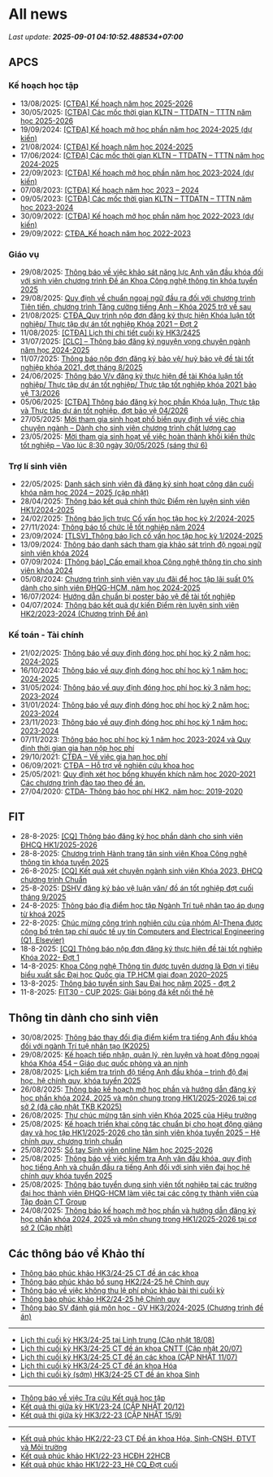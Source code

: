 # All news
_Last update: **2025-09-01 04:10:52.488534+07:00**_
## APCS
### Kế hoạch học tập
 - 13/08/2025: [[CTĐA] Kế hoạch năm học 2025-2026](https://www.ctda.hcmus.edu.vn/vi/2025/08/ctda-ke-hoach-nam-hoc-2025-2026/)
 - 30/05/2025: [[CTĐA] Các mốc thời gian KLTN – TTDATN – TTTN năm học 2025-2026](https://www.ctda.hcmus.edu.vn/vi/2025/05/ctda-cac-moc-thoi-gian-kltn-ttdatn-tttn-nam-hoc-2025-2026/)
 - 19/09/2024: [[CTĐA] Kế hoạch mở học phần năm học 2024-2025 (dự kiến)](https://www.ctda.hcmus.edu.vn/vi/2024/09/ctda-ke-hoach-mo-hoc-phan-nam-hoc-2024-2025-du-kien/)
 - 21/08/2024: [[CTĐA] Kế hoạch năm học 2024-2025](https://www.ctda.hcmus.edu.vn/vi/2024/08/ctda-ke-hoach-nam-hoc-2024-2025/)
 - 17/06/2024: [[CTĐA] Các mốc thời gian KLTN – TTDATN – TTTN năm học 2024-2025](https://www.ctda.hcmus.edu.vn/vi/2024/06/ctda-cac-moc-thoi-gian-kltn-ttdatn-tttn-nam-hoc-2024-2025/)
 - 22/09/2023: [[CTĐA] Kế hoạch mở học phần năm học 2023-2024 (dự kiến)](https://www.ctda.hcmus.edu.vn/vi/2023/09/ctda-ke-hoach-mo-hoc-phan-nam-hoc-2023-2024-du-kien/)
 - 07/08/2023: [[CTĐA] Kế hoạch năm học 2023 – 2024](https://www.ctda.hcmus.edu.vn/vi/2023/08/ctda-ke-hoach-nam-hoc-2023-2024/)
 - 09/05/2023: [[CTĐA] Các mốc thời gian KLTN – TTDATN – TTTN năm học 2023-2024](https://www.ctda.hcmus.edu.vn/vi/2023/05/ctda-cac-moc-thoi-gian-kltn-ttdatn-tttn-nam-hoc-2023-2024/)
 - 30/09/2022: [[CTĐA] Kế hoạch mở học phần năm học 2022-2023 (dự kiến)](https://www.ctda.hcmus.edu.vn/vi/2022/09/ctda-ke-hoach-mo-hoc-phan-nam-hoc-2022-2023-du-kien/)
 - 29/09/2022: [CTĐA_Kế hoạch năm học 2022-2023](https://www.ctda.hcmus.edu.vn/vi/2022/09/ctda_ke-hoach-nam-hoc-2022-2023/)

### Giáo vụ
 - 29/08/2025: [Thông báo về việc khảo sát năng lực Anh văn đầu khóa đối với sinh viên chương trình Đề án Khoa Công nghệ thông tin khóa tuyển 2025](https://www.ctda.hcmus.edu.vn/vi/2025/08/thong-bao-ve-viec-khao-sat-nang-luc-anh-van-dau-khoa-doi-voi-sinh-vien-chuong-trinh-de-an-khoa-cong-nghe-thong-tin-khoa-tuyen-2025/)
 - 29/08/2025: [Quy định về chuẩn ngoại ngữ đầu ra đối với chương trình Tiên tiến, chương trình Tăng cường tiếng Anh – Khóa 2025 trở về sau](https://www.ctda.hcmus.edu.vn/vi/2025/08/quy-dinh-ve-chuan-ngoai-ngu-dau-ra-doi-voi-chuong-trinh-tien-tien-chuong-trinh-tang-cuong-tieng-anh-khoa-2025/)
 - 21/08/2025: [CTĐA_Quy trình nộp đơn đăng ký thực hiện Khóa luận tốt nghiệp/ Thực tập dự án tốt nghiệp Khóa 2021 – Đợt 2](https://www.ctda.hcmus.edu.vn/vi/2025/08/ctda_quy-trinh-nop-don-dang-ky-thuc-hien-khoa-luan-tot-nghiep-thuc-tap-du-an-tot-nghiep-khoa-2021-dot-2/)
 - 11/08/2025: [[CTĐA] Lịch thi chi tiết cuối kỳ HK3/2425](https://www.ctda.hcmus.edu.vn/vi/2025/08/ctda-lich-thi-chi-tiet-cuoi-ky-hk3-2425/)
 - 31/07/2025: [[CLC] – Thông báo đăng ký nguyện vọng chuyên ngành năm học 2024-2025](https://www.ctda.hcmus.edu.vn/vi/2025/07/clc-thong-bao-dang-ky-nguyen-vong-chuyen-nganh-nam-hoc-2024-2025/)
 - 11/07/2025: [Thông báo nộp đơn đăng ký bảo vệ/ huỷ bảo vệ đề tài tốt nghiệp khóa 2021, đợt tháng 8/2025](https://www.ctda.hcmus.edu.vn/vi/2025/07/thong-bao-nop-don-dang-ky-bao-ve-huy-bao-ve-de-tai-tot-nghiep-khoa-2021-dot-thang-8-2025/)
 - 24/06/2025: [Thông báo V/v đăng ký thực hiện đề tài Khóa luận tốt nghiệp/ Thực tập dự án tốt nghiệp/ Thực tập tốt nghiệp khóa 2021 bảo vệ T3/2026](https://www.ctda.hcmus.edu.vn/vi/2025/06/thong-bao-v-v-dang-ky-thuc-hien-de-tai-khoa-luan-tot-nghiep-thuc-tap-du-an-tot-nghiep-thuc-tap-tot-nghiep-khoa-2021-bao-ve-t3-2026/)
 - 05/06/2025: [[CTĐA] Thông báo đăng ký học phần Khóa luận, Thực tập và Thực tập dự án tốt nghiệp, đợt bảo vệ 04/2026](https://www.ctda.hcmus.edu.vn/vi/2025/06/ctda-thong-bao-dang-ky-hoc-phan-khoa-luan-thuc-tap-va-thuc-tap-du-an-tot-nghiep-dot-bao-ve-04-2026/)
 - 27/05/2025: [Mời tham gia sinh hoạt phổ biến quy định về việc chia chuyên ngành – Dành cho sinh viên chương trình chất lượng cao](https://www.ctda.hcmus.edu.vn/vi/2025/05/moi-tham-gia-sinh-hoat-pho-bien-quy-dinh-ve-viec-chia-chuyen-nganh-danh-cho-sinh-vien-chuong-trinh-chat-luong-cao/)
 - 23/05/2025: [Mời tham gia sinh hoạt về việc hoàn thành khối kiến thức tốt nghiệp – Vào lúc 8:30 ngày 30/05/2025 (sáng thứ 6)](https://www.ctda.hcmus.edu.vn/vi/2025/05/moi-tham-gia-sinh-hoat-ve-viec-hoan-thanh-khoi-kien-thuc-tot-nghiep-vao-luc-830-ngay-30-05-2025-sang-thu-6/)

### Trợ lí sinh viên
 - 22/05/2025: [Danh sách sinh viên đã đăng ký sinh hoạt công dân cuối khóa năm học 2024 – 2025 (cập nhật)](https://www.ctda.hcmus.edu.vn/vi/2025/05/danh-sach-sinh-vien-da-dang-ky-sinh-hoat-cong-dan-cuoi-khoa-nam-hoc-2024-2025-cap-nhat/)
 - 28/04/2025: [Thông báo kết quả chính thức Điểm rèn luyện sinh viên HK1/2024-2025](https://www.ctda.hcmus.edu.vn/vi/2025/04/thong-bao-ket-qua-chinh-thuc-diem-ren-luyen-sinh-vien-hk1-2024-2025/)
 - 24/02/2025: [Thông báo lịch trực Cố vấn học tập học kỳ 2/2024-2025](https://www.ctda.hcmus.edu.vn/vi/2025/02/thong-bao-lich-truc-co-van-hoc-tap-hoc-ky-2-2024-2025/)
 - 27/11/2024: [Thông báo tổ chức lễ tốt nghiệp năm 2024](https://www.ctda.hcmus.edu.vn/vi/2024/11/thong-bao-to-chuc-le-tot-nghiep-nam-2024/)
 - 23/09/2024: [[TLSV]_Thông báo lịch cố vấn học tập học kỳ 1/2024-2025](https://www.ctda.hcmus.edu.vn/vi/2024/09/tlsv_thong-bao-lich-co-van-hoc-tap-hoc-ky-1-2024-2025/)
 - 13/09/2024: [Thông báo danh sách tham gia khảo sát trình độ ngoại ngữ sinh viên khóa 2024](https://www.ctda.hcmus.edu.vn/vi/2024/09/thong-bao-danh-sach-tham-gia-khao-sat-trinh-do-ngoai-ngu-sinh-vien-khoa-2024/)
 - 07/09/2024: [[Thông báo]_Cấp email khoa Công nghệ thông tin cho sinh viên khóa 2024](https://www.ctda.hcmus.edu.vn/vi/2024/09/thong-bao_cap-email-khoa-cong-nghe-thong-tin-cho-sinh-vien-khoa-2024/)
 - 05/08/2024: [Chương trình sinh viên vay ưu đãi để học tập lãi suất 0% dành cho sinh viên ĐHQG-HCM, năm học 2024-2025](https://www.ctda.hcmus.edu.vn/vi/2024/08/chuong-trinh-sinh-vien-vay-uu-dai-de-hoc-tap-lai-suat-0-danh-cho-sinh-vien-dhqg-hcm-nam-hoc-2024-2025/)
 - 16/07/2024: [Hướng dẫn chuẩn bị poster bảo vệ đề tài tốt nghiệp](https://www.ctda.hcmus.edu.vn/vi/2024/07/huong-dan-chuan-bi-poster-bao-ve-de-tai-tot-nghiep/)
 - 04/07/2024: [Thông báo kết quả dự kiến Điểm rèn luyện sinh viên HK2/2023-2024 (Chương trình Đề án)](https://www.ctda.hcmus.edu.vn/vi/2024/07/thong-bao-ket-qua-du-kien-diem-ren-luyen-sinh-vien-hk2-2023-2024-chuong-trinh-de-an/)

### Kế toán - Tài chính
 - 21/02/2025: [Thông báo về quy định đóng học phí học kỳ 2 năm học: 2024-2025](https://www.ctda.hcmus.edu.vn/vi/2025/02/thong-bao-ve-quy-dinh-dong-hoc-phi-hoc-ky-2-nam-hoc-2024-2025/)
 - 16/10/2024: [Thông báo về quy định đóng học phí học kỳ 1 năm học: 2024-2025](https://www.ctda.hcmus.edu.vn/vi/2024/10/thong-bao-ve-quy-dinh-dong-hoc-phi-hoc-ky-1-nam-hoc-2024-2025/)
 - 31/05/2024: [Thông báo về quy định đóng học phí học kỳ 3 năm học: 2023-2024](https://www.ctda.hcmus.edu.vn/vi/2024/05/thong-bao-ve-quy-dinh-dong-hoc-phi-hoc-ky-3-nam-hoc-2023-2024/)
 - 31/01/2024: [Thông báo về quy định đóng học phí học kỳ 2 năm học: 2023-2024](https://www.ctda.hcmus.edu.vn/vi/2024/01/thong-bao-ve-quy-dinh-dong-hoc-phi-hoc-ky-2-nam-hoc-2023-2024/)
 - 23/11/2023: [Thông báo về quy định đóng học phí học kỳ 1 năm học: 2023-2024](https://www.ctda.hcmus.edu.vn/vi/2023/11/thong-bao-ve-quy-dinh-dong-hoc-phi-hoc-ky-1-nam-hoc-2023-2024/)
 - 07/11/2023: [Thông báo học phí học kỳ 1 năm học 2023-2024 và Quy định thời gian gia hạn nộp học phí](https://www.ctda.hcmus.edu.vn/vi/2023/11/thong-bao-hoc-phi-hoc-ky-1-nam-hoc-2023-2024-va-quy-dinh-thoi-gian-gia-han-nop-hoc-phi/)
 - 29/10/2021: [CTĐA – Về việc gia hạn học phí](https://www.ctda.hcmus.edu.vn/vi/2021/10/ctda-ve-viec-gia-han-hoc-phi/)
 - 06/09/2021: [CTĐA – Hỗ trợ về nghiên cứu khoa học](https://www.ctda.hcmus.edu.vn/vi/2021/09/ctda-ho-tro-ve-nghien-cuu-khoa-hoc/)
 - 25/05/2021: [Quy định xét học bổng khuyến khích năm học 2020-2021 Các chương trình đào tạo theo đề án.](https://www.ctda.hcmus.edu.vn/vi/2021/05/quy-dinh-xet-hoc-bong-khuyen-khich-nam-hoc-2020-2021-cac-chuong-trinh-dao-tao-theo-de-an/)
 - 27/04/2020: [CTDA- Thông báo học phí HK2, năm học: 2019-2020](https://www.ctda.hcmus.edu.vn/vi/2020/04/ctda-thong-bao-hoc-phi-hk2-nam-hoc-2019-2020/)

## FIT
 - 28-8-2025: [[CQ] Thông báo đăng ký học phần dành cho sinh viên ĐHCQ HK1/2025-2026](https://www.fit.hcmus.edu.vn/vn/Default.aspx?tabid=292&newsid=16926)
 - 28-8-2025: [Chương trình Hành trang tân sinh viên Khoa Công nghệ thông tin khóa tuyển 2025](https://www.fit.hcmus.edu.vn/vn/Default.aspx?tabid=292&newsid=16925)
 - 26-8-2025: [[CQ] Kết quả xét chuyên ngành sinh viên Khóa 2023, ĐHCQ chương trình Chuẩn](https://www.fit.hcmus.edu.vn/vn/Default.aspx?tabid=292&newsid=16921)
 - 25-8-2025: [DSHV đăng ký bảo vệ luận văn/ đồ án tốt nghiệp đợt cuối tháng 9/2025](https://www.fit.hcmus.edu.vn/vn/Default.aspx?tabid=292&newsid=16920)
 - 24-8-2025: [Thông báo địa điểm học tập Ngành Trí tuệ nhân tạo áp dụng từ khoá 2025](https://www.fit.hcmus.edu.vn/vn/Default.aspx?tabid=292&newsid=16918)
 - 22-8-2025: [Chúc mừng công trình nghiên cứu của nhóm AI-Thena được công bố trên tạp chí quốc tế uy tín Computers and Electrical Engineering (Q1, Elsevier)](https://www.fit.hcmus.edu.vn/vn/Default.aspx?tabid=292&newsid=16917)
 - 18-8-2025: [[CQ] Thông báo nộp đơn đăng ký thực hiện đề tài tốt nghiệp Khóa 2022- Đợt 1](https://www.fit.hcmus.edu.vn/vn/Default.aspx?tabid=292&newsid=16914)
 - 14-8-2025: [Khoa Công nghệ Thông tin được tuyên dương là Đơn vị tiêu biểu xuất sắc Đại học Quốc gia TP.HCM giai đoạn 2020–2025](https://www.fit.hcmus.edu.vn/vn/Default.aspx?tabid=292&newsid=16907)
 - 13-8-2025: [Thông báo tuyển sinh Sau Đại học năm 2025 - đợt 2](https://www.fit.hcmus.edu.vn/vn/Default.aspx?tabid=292&newsid=16906)
 - 11-8-2025: [FIT30 - CUP 2025: Giải bóng đá kết nối thế hệ](https://www.fit.hcmus.edu.vn/vn/Default.aspx?tabid=292&newsid=16904)

## Thông tin dành cho sinh viên
- 30/08/2025: [Thông báo thay đổi địa điểm kiểm tra tiếng Anh đầu khóa đối với ngành Trí tuệ nhân tạo (K2025)](https://hcmus.edu.vn/thong-bao-thay-doi-dia-diem-kiem-tra-tieng-anh-dau-khoa-doi-voi-nganh-tri-tue-nhan-tao-k2025/)
- 29/08/2025: [Kế hoạch tiếp nhận, quản lý, rèn luyện và hoạt động ngoại khóa Khóa 454 – Giáo dục quốc phòng và an ninh](https://hcmus.edu.vn/ke-hoach-tiep-nhan-quan-ly-ren-luyen-va-hoat-dong-ngoai-khoa-khoa-454-giao-duc-quoc-phong-va-an-ninh/)
- 28/08/2025: [Lịch kiểm tra trình độ tiếng Anh đầu khóa – trình độ đại học, hệ chính quy, khóa tuyển 2025](https://hcmus.edu.vn/lich-kiem-tra-trinh-do-tieng-anh-dau-khoa-trinh-do-dai-hoc-he-chinh-quy-khoa-tuyen-2025/)
- 26/08/2025: [Thông báo kế hoạch mở học phần và hướng dẫn đăng ký học phần khóa 2024, 2025 và môn chung trong HK1/2025-2026 tại cơ sở 2 (đã cập nhật TKB K2025)](https://hcmus.edu.vn/thong-bao-ke-hoach-mo-hoc-phan-va-huong-dan-dang-ky-hoc-phan-khoa-2024-2025-va-mon-chung-trong-hk1-2025-2026-tai-co-so-2-2/)
- 26/08/2025: [Thư chúc mừng tân sinh viên Khóa 2025 của Hiệu trưởng](https://hcmus.edu.vn/thu-chuc-mung-tan-sinh-vien-khoa-tuyen-2025-cua-hieu-truong/)
- 25/08/2025: [Kế hoạch triển khai công tác chuẩn bị cho hoạt động giảng dạy và học tập HK1/2025-2026 cho tân sinh viên khóa tuyển 2025 – Hệ chính quy, chương trình chuẩn](https://hcmus.edu.vn/ke-hoach-trien-khai-cong-tac-chuan-bi-cho-hoat-dong-giang-day-va-hoc-tap-hk1-2025-2026-cho-tan-sinh-vien-khoa-tuyen-2025-he-chinh-quy-chuong-trinh-chuan/)
- 25/08/2025: [Sổ tay Sinh viên online Năm học 2025-2026](https://hcmus.edu.vn/so-tay-sinh-vien-online-nam-hoc-2025-2026/)
- 25/08/2025: [Thông báo về việc kiểm tra Anh văn đầu khóa, quy định học tiếng Anh và chuẩn đầu ra tiếng Anh đối với sinh viên đại học hệ chính quy khóa tuyển 2025](https://hcmus.edu.vn/thong-bao-ve-viec-kiem-tra-anh-van-dau-khoa-quy-dinh-hoc-tieng-anh-va-chuan-dau-ra-tieng-anh-doi-voi-sinh-vien-dai-hoc-he-chinh-quy-khoa-tuyen-2025/)
- 25/08/2025: [Thông báo tuyển dụng sinh viên tốt nghiệp tại các trường đại học thành viên ĐHQG-HCM làm việc tại các công ty thành viên của Tập đoàn CT Group](https://hcmus.edu.vn/thong-bao-tuyen-dung-sinh-vien-tot-nghiep-tai-cac-truong-dai-hoc-thanh-vien-dhqg-hcm-lam-viec-tai-cac-cong-ty-thanh-vien-cua-tap-doan-ct-group/)
- 24/08/2025: [Thông báo kế hoạch mở học phần và hướng dẫn đăng ký học phần khóa 2024, 2025 và môn chung trong HK1/2025-2026 tại cơ sở 2 (Cập nhật)](https://hcmus.edu.vn/thong-bao-ke-hoach-mo-hoc-phan-va-huong-dan-dang-ky-hoc-phan-khoa-2024-2025-va-mon-chung-trong-hk1-2025-2026-tai-co-so-2/)

## Các thông báo về Khảo thí
 - [Thông báo phúc khảo HK3/24-25 CT đề án các khoa](http://ktdbcl.hcmus.edu.vn/index.php/thong-bao/902-thong-bao-phuc-kh-o-hk3-24-25-ct-d-an-cac-khoa)
 - [Thông báo phúc khảo bổ sung HK2/24-25 hệ Chính quy](http://ktdbcl.hcmus.edu.vn/index.php/thong-bao/901-thong-bao-phuc-kh-o-b-sung-hk2-24-25-h-chinh-quy)
 - [Thông báo về việc không thu lệ phí phúc khảo bài thi cuối kỳ](http://ktdbcl.hcmus.edu.vn/index.php/thong-bao/900-thong-bao-v-vi-c-khong-thu-l-phi-phuc-kh-o-bai-thi-cu-i-ky)
 - [Thông báo phúc khảo HK2/24-25 hệ Chính quy](http://ktdbcl.hcmus.edu.vn/index.php/thong-bao/898-thong-bao-phuc-kh-o-hk2-24-25-h-chinh-quy)
 - [Thông báo SV đánh giá môn học - GV HK3/2024-2025 (Chương trình đề án)](http://ktdbcl.hcmus.edu.vn/index.php/thong-bao/881-thong-bao-sv-danh-gia-mon-h-c-gv-hk3-2024-2025-chuong-trinh-d-an)

***

 - [Lịch thi cuối kỳ HK3/24-25 tại Linh trung (Cập nhật 18/08)](http://ktdbcl.hcmus.edu.vn/index.php/cong-tac-kh-o-thi/l-ch-thi-h-c-ky/899-l-ch-thi-cu-i-ky-hk3-24-25-t-i-linh-trung)
 - [Lịch thi cuối kỳ HK3/24-25 CT đề án khoa CNTT (Cập nhật 20/07)](http://ktdbcl.hcmus.edu.vn/index.php/cong-tac-kh-o-thi/l-ch-thi-h-c-ky/882-l-ch-thi-cu-i-ky-hk3-24-25-ct-d-an-khoa-cntt)
 - [Lịch thi cuối kỳ HK3/24-25 CT đề án các khoa (CẬP NHẬT 11/07)](http://ktdbcl.hcmus.edu.vn/index.php/cong-tac-kh-o-thi/l-ch-thi-h-c-ky/879-l-ch-thi-cu-i-ky-hk3-24-25-ct-d-an-cac-khoa)
 - [Lịch thi cuối kỳ HK3/24-25 CT đề án khoa Hóa](http://ktdbcl.hcmus.edu.vn/index.php/cong-tac-kh-o-thi/l-ch-thi-h-c-ky/878-l-ch-thi-cu-i-ky-hk3-24-25-ct-d-an-khoa-hoa)
 - [Lịch thi cuối kỳ (sớm) HK3/24-25 CT đề án khoa Sinh](http://ktdbcl.hcmus.edu.vn/index.php/cong-tac-kh-o-thi/l-ch-thi-h-c-ky/875-l-ch-thi-cu-i-ky-s-m-hk3-24-25-ct-d-an-khoa-sinh)

***

 - [Thông báo về việc Tra cứu Kết quả học tập](http://ktdbcl.hcmus.edu.vn/index.php/cong-tac-kh-o-thi/k-t-qu-thi-h-c-ky/798-thong-bao-v-vi-c-tra-c-u-k-t-qu-h-c-t-p)
 - [Kết quả thi giữa kỳ HK1/23-24 (CẬP NHẬT 20/12)](http://ktdbcl.hcmus.edu.vn/index.php/cong-tac-kh-o-thi/k-t-qu-thi-h-c-ky/778-k-t-qu-thi-gi-a-ky-hk1-23-24)
 - [Kết quả thi giữa kỳ HK3/22-23 (CẬP NHẬT 15/9)](http://ktdbcl.hcmus.edu.vn/index.php/cong-tac-kh-o-thi/k-t-qu-thi-h-c-ky/714-k-t-qu-thi-gi-a-ky-hk3-22-23-clc)

***

 - [Kết quả phúc khảo HK2/22-23 CT Đề án khoa Hóa, Sinh-CNSH, ĐTVT và Môi trường](http://ktdbcl.hcmus.edu.vn/index.php/cong-tac-kh-o-thi/k-t-qu-phuc-tra/726-k-t-qu-phuc-kh-o-hk2-22-23-ct-d-an-khoa-hoa-sinh-cnsh-dtvt-va-moi-tru-ng)
 - [Kết quả phúc khảo HK1/22-23 HCĐH 22HCB](http://ktdbcl.hcmus.edu.vn/index.php/cong-tac-kh-o-thi/k-t-qu-phuc-tra/723-k-t-qu-phuc-kh-o-hk1-22-23-hcdh-22hcb)
 - [Kết quả phúc khảo HK1/22-23_Hệ CQ_Đợt cuối](http://ktdbcl.hcmus.edu.vn/index.php/cong-tac-kh-o-thi/k-t-qu-phuc-tra/691-k-t-qu-phuc-kh-o-hk1-22-23-h-cq-d-t-cu-i)
